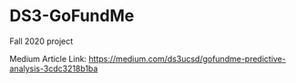 # DS3-GoFundMe
 Fall 2020 project

Medium Article Link: https://medium.com/ds3ucsd/gofundme-predictive-analysis-3cdc3218b1ba
